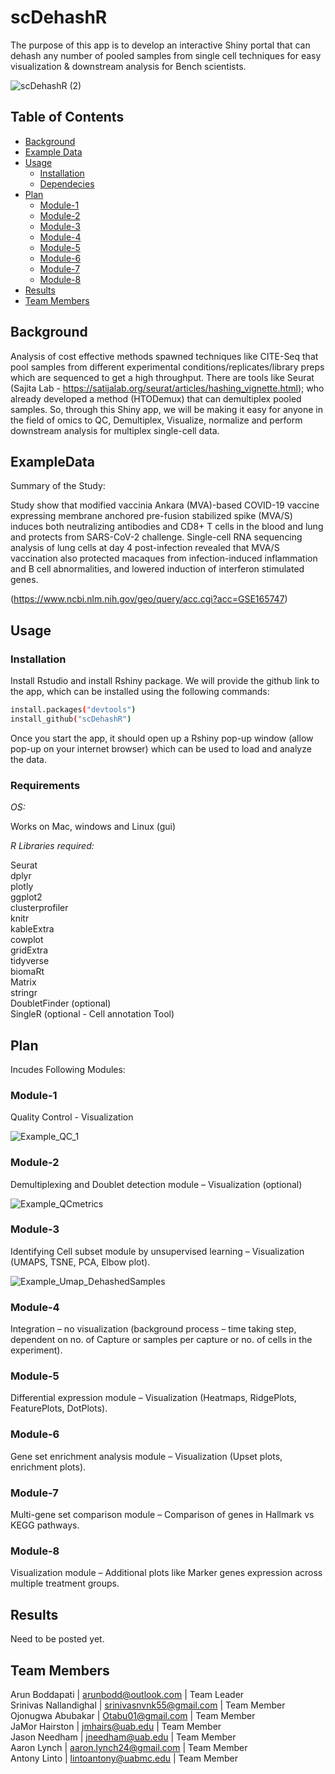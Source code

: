 # scDehashR
The purpose of this app is to develop an interactive Shiny portal that can dehash any number of pooled samples from single cell techniques for easy visualization & downstream analysis for Bench scientists.
 
<p align="center">

 ![scDehashR (2)](https://user-images.githubusercontent.com/22992035/182951623-80e3b41e-1ac9-4f2b-98f5-b8a3aa906573.gif)

</p>

## Table of Contents
 - [Background](#background)
 - [Example Data](#exampledata)
 - [Usage](#usage)
     - [Installation](#installation)
     - [Dependecies](#requirements)
 - [Plan](#plan)
     - [Module-1](#module-1)
     - [Module-2](#module-2)
     - [Module-3](#module-3)
     - [Module-4](#module-4)
     - [Module-5](#module-5)
     - [Module-6](#module-6)
     - [Module-7](#module-7)
     - [Module-8](#module-8)
 - [Results](#results)
 - [Team Members](#team-members)

## Background

Analysis of cost effective methods spawned techniques like CITE-Seq that pool samples from different experimental conditions/replicates/library preps which are sequenced to get a high throughput. There are tools like Seurat (Sajita Lab - https://satijalab.org/seurat/articles/hashing_vignette.html); who already developed a method (HTODemux) that can demultiplex pooled samples. So, through this Shiny app, we will be making it easy for anyone in the field of omics to QC, Demultiplex, Visualize, normalize and perform downstream analysis for multiplex single-cell data.


## ExampleData

Summary of the Study:

Study show that modified vaccinia Ankara (MVA)-based COVID-19 vaccine expressing membrane anchored pre-fusion stabilized spike (MVA/S) induces both neutralizing antibodies and CD8+ T cells in the blood and lung and protects from SARS-CoV-2 challenge. Single-cell RNA sequencing analysis of lung cells at day 4 post-infection revealed that MVA/S vaccination also protected macaques from infection-induced inflammation and B cell abnormalities, and lowered induction of interferon stimulated genes.

(https://www.ncbi.nlm.nih.gov/geo/query/acc.cgi?acc=GSE165747)

## Usage

### Installation

Install Rstudio and install Rshiny package. We will provide the github link to the app, which can be installed using the following commands:

```sh
install.packages("devtools")
install_github("scDehashR")
```
Once you start the app, it should open up a Rshiny pop-up window (allow pop-up on your internet browser) which can be used to load and analyze the data.

### Requirements

*OS:*

Works on Mac, windows and Linux (gui)

*R Libraries required:*

Seurat  
dplyr  
plotly  
ggplot2  
clusterprofiler  
knitr  
kableExtra  
cowplot  
gridExtra  
tidyverse  
biomaRt  
Matrix  
stringr  
DoubletFinder (optional)  
SingleR (optional - Cell annotation Tool)  

## Plan

Incudes Following Modules:

### Module-1

Quality Control - Visualization  

<p align="center">
 
 ![Example_QC_1](https://user-images.githubusercontent.com/22992035/182963897-e8983b6c-b3bb-4d63-b1e6-72d8815e73bf.png)

</p>

### Module-2

Demultiplexing and Doublet detection module – Visualization (optional)  

<p align="center">
 
 ![Example_QCmetrics](https://user-images.githubusercontent.com/22992035/182962598-05e561c1-576f-4c46-8b49-225029d37d9c.png)  
 
</p>


### Module-3 

Identifying Cell subset module by unsupervised learning – Visualization (UMAPS, TSNE, PCA, Elbow plot).  

<p align="center">

![Example_Umap_DehashedSamples](https://user-images.githubusercontent.com/22992035/182963974-89006d82-b05b-47ae-a070-a2141c8199e4.png)

</p>

### Module-4 

Integration – no visualization (background process – time taking step, dependent on no. of Capture or samples per capture or no. of cells in the experiment).  

### Module-5 

Differential expression module – Visualization (Heatmaps, RidgePlots, FeaturePlots, DotPlots).  

### Module-6

Gene set enrichment analysis module – Visualization (Upset plots, enrichment plots).  

### Module-7

Multi-gene set comparison module – Comparison of genes in Hallmark vs KEGG pathways.  

### Module-8

Visualization module – Additional plots like Marker genes expression across multiple treatment groups.  


## Results

Need to be posted yet.

## Team Members

Arun Boddapati | arunbodd@outlook.com | Team Leader  
Srinivas Nallandighal | srinivasnvnk55@gmail.com | Team Member  
Ojonugwa Abubakar | Otabu01@gmail.com | Team Member  
JaMor Hairston | jmhairs@uab.edu | Team Member  
Jason Needham | jneedham@uab.edu | Team Member  
Aaron Lynch | aaron.lynch24@gmail.com | Team Member  
Antony Linto | lintoantony@uabmc.edu | Team Member  

